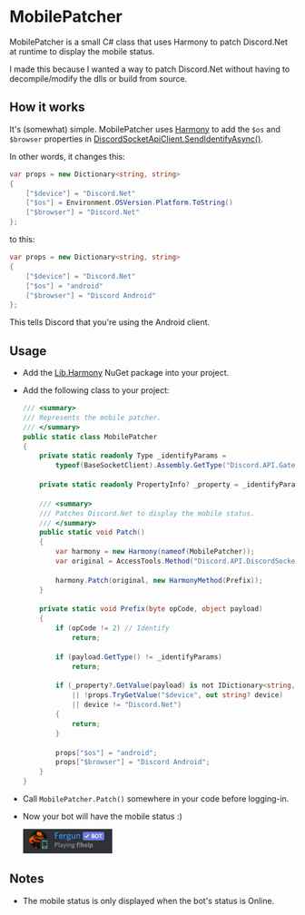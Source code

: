 # MobilePatcher

MobilePatcher is a small C# class that uses Harmony to patch Discord.Net at runtime to display the mobile status.

I made this because I wanted a way to patch Discord.Net without having to decompile/modify the dlls or build from source.

## How it works

It's (somewhat) simple. MobilePatcher uses [Harmony](https://github.com/pardeike/Harmony) to add the `$os` and `$browser` properties in [DiscordSocketApiClient.SendIdentifyAsync()](https://github.com/discord-net/Discord.Net/blob/275b833205e29244106640af61e9df26d7973d39/src/Discord.Net.WebSocket/DiscordSocketApiClient.cs#L270).

In other words, it changes this:

```c#
var props = new Dictionary<string, string>
{
    ["$device"] = "Discord.Net"
    ["$os"] = Environment.OSVersion.Platform.ToString()
    ["$browser"] = "Discord.Net"
};
```

to this:

```c#
var props = new Dictionary<string, string>
{
    ["$device"] = "Discord.Net"
    ["$os"] = "android"
    ["$browser"] = "Discord Android"
};
```

This tells Discord that you're using the Android client.

## Usage

- Add the [Lib.Harmony](https://www.nuget.org/packages/Lib.Harmony) NuGet package into your project.

- Add the following class to your project:
  ```c#
  /// <summary>
  /// Represents the mobile patcher.
  /// </summary>
  public static class MobilePatcher
  {
      private static readonly Type _identifyParams =
          typeof(BaseSocketClient).Assembly.GetType("Discord.API.Gateway.IdentifyParams", true)!;
  
      private static readonly PropertyInfo? _property = _identifyParams.GetProperty("Properties");
  
      /// <summary>
      /// Patches Discord.Net to display the mobile status.
      /// </summary>
      public static void Patch()
      {
          var harmony = new Harmony(nameof(MobilePatcher));
          var original = AccessTools.Method("Discord.API.DiscordSocketApiClient:SendGatewayAsync");
  
          harmony.Patch(original, new HarmonyMethod(Prefix));
      }
  
      private static void Prefix(byte opCode, object payload)
      {
          if (opCode != 2) // Identify
              return;
  
          if (payload.GetType() != _identifyParams)
              return;
  
          if (_property?.GetValue(payload) is not IDictionary<string, string> props
              || !props.TryGetValue("$device", out string? device)
              || device != "Discord.Net")
          {
              return;
          }
  
          props["$os"] = "android";
          props["$browser"] = "Discord Android";
      }
  }
  ```

- Call `MobilePatcher.Patch()` somewhere in your code before logging-in.

- Now your bot will have the mobile status :)

  ![Mobile status](images/mobile-status.png)

## Notes


- The mobile status is only displayed when the bot's status is Online.
